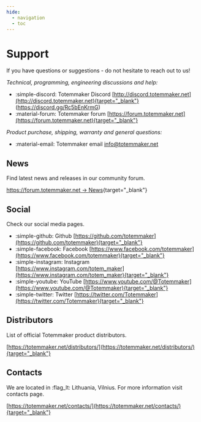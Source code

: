 ```yaml
---
hide:
  - navigation
  - toc
---
```


# Support

If you have questions or suggestions - do not hesitate to reach out to us!

_Technical, programming, engineering discussions and help:_

- :simple-discord: Totemmaker Discord [http://discord.totemmaker.net](http://discord.totemmaker.net){target="_blank"} <span style="-webkit-user-select: none;-ms-user-select: none;user-select: none;">(</span>https://discord.gg/Rc5bEnKrmG<span style="-webkit-user-select: none;-ms-user-select: none;user-select: none;">)</span>
- :material-forum: Totemmaker forum [https://forum.totemmaker.net](https://forum.totemmaker.net){target="_blank"}

_Product purchase, shipping, warranty and general questions:_

- :material-email: Totemmaker email <a href="mailto:info@totemmaker.net">info@totemmaker.net</a>

## News

Find latest news and releases in our community forum.

[https://forum.totemmaker.net → News](https://forum.totemmaker.net/c/news/14){target="_blank"}

## Social

Check our social media pages.

- :simple-github: Github [https://github.com/totemmaker](https://github.com/totemmaker){target="_blank"}
- :simple-facebook: Facebook [https://www.facebook.com/totemmaker](https://www.facebook.com/totemmaker){target="_blank"}
- :simple-instagram: Instagram [https://www.instagram.com/totem_maker](https://www.instagram.com/totem_maker){target="_blank"}
- :simple-youtube: YouTube [https://www.youtube.com/@Totemmaker](https://www.youtube.com/@Totemmaker){target="_blank"}
- :simple-twitter: Twitter [https://twitter.com/Totemmaker](https://twitter.com/Totemmaker){target="_blank"}

## Distributors

List of official Totemmaker product distributors.

[https://totemmaker.net/distributors/](https://totemmaker.net/distributors/){target="_blank"}

## Contacts

We are located in :flag_lt: Lithuania, Vilnius. For more information visit contacts page.

[https://totemmaker.net/contacts/](https://totemmaker.net/contacts/){target="_blank"}
